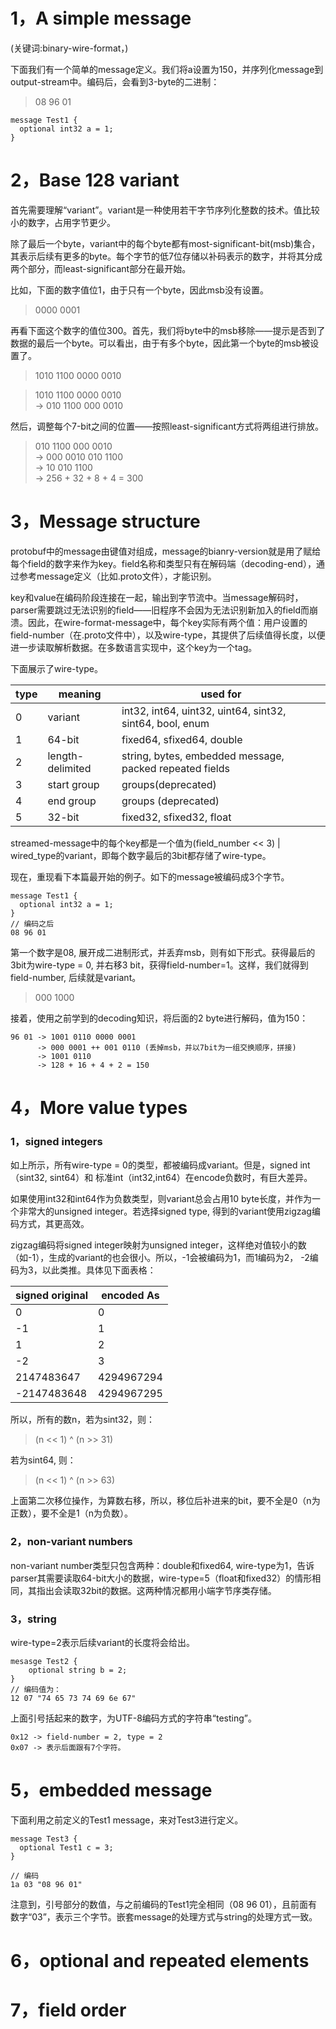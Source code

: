 # 1，A simple message
(关键词:binary-wire-format，)

下面我们有一个简单的message定义。我们将a设置为150，并序列化message到output-stream中。编码后，会看到3-byte的二进制：
>08 96 01

```
message Test1 {
  optional int32 a = 1;
}
```

# 2，Base 128 variant

首先需要理解“variant”。variant是一种使用若干字节序列化整数的技术。值比较小的数字，占用字节更少。

除了最后一个byte，variant中的每个byte都有most-significant-bit(msb)集合，其表示后续有更多的byte。每个字节的低7位存储以补码表示的数字，并将其分成两个部分，而least-significant部分在最开始。

比如，下面的数字值位1，由于只有一个byte，因此msb没有设置。

>0000 0001

再看下面这个数字的值位300。首先，我们将byte中的msb移除——提示是否到了数据的最后一个byte。可以看出，由于有多个byte，因此第一个byte的msb被设置了。

>1010 1100 0000 0010

>1010 1100 0000 0010    
-> 010 1100 000 0010

然后，调整每个7-bit之间的位置——按照least-significant方式将两组进行排放。

> 010 1100 000 0010    
-> 000 0010 010 1100    
-> 10 010 1100    
-> 256 + 32 + 8 + 4 = 300

# 3，Message structure
protobuf中的message由键值对组成，message的bianry-version就是用了赋给每个field的数字来作为key。field名称和类型只有在解码端（decoding-end），通过参考message定义（比如.proto文件），才能识别。

key和value在编码阶段连接在一起，输出到字节流中。当message解码时，parser需要跳过无法识别的field——旧程序不会因为无法识别新加入的field而崩溃。因此，在wire-format-message中，每个key实际有两个值：用户设置的field-number（在.proto文件中），以及wire-type，其提供了后续值得长度，以便进一步读取解析数据。在多数语言实现中，这个key为一个tag。

下面展示了wire-type。

|type|meaning|used for|
|--|--|--|
|0|variant|int32, int64, uint32, uint64, sint32, sint64, bool, enum|
|1|64-bit|fixed64, sfixed64, double|
|2|length-delimited|string, bytes, embedded message, packed repeated fields|
|3|start group| groups(deprecated)|
|4|end group|groups (deprecated)|
|5|32-bit|fixed32, sfixed32, float|

streamed-message中的每个key都是一个值为(field_number << 3) | wired_type的variant，即每个数字最后的3bit都存储了wire-type。

现在，重现看下本篇最开始的例子。如下的message被编码成3个字节。

```
message Test1 {
  optional int32 a = 1;
}
// 编码之后
08 96 01
```

第一个数字是08, 展开成二进制形式，并丢弃msb，则有如下形式。获得最后的3bit为wire-type = 0, 并右移3 bit，获得field-number=1。这样，我们就得到field-number, 后续就是variant。
> 000 1000

接着，使用之前学到的decoding知识，将后面的2 byte进行解码，值为150：

```
96 01 -> 1001 0110 0000 0001
      -> 000 0001 ++ 001 0110 (丢掉msb，并以7bit为一组交换顺序，拼接)
      -> 1001 0110
      -> 128 + 16 + 4 + 2 = 150
```

# 4，More value types
### 1，signed integers
如上所示，所有wire-type = 0的类型，都被编码成variant。但是，signed int（sint32, sint64）和 标准int（int32,int64）在encode负数时，有巨大差异。

如果使用int32和int64作为负数类型，则variant总会占用10 byte长度，并作为一个非常大的unsigned integer。若选择signed type, 得到的variant使用zigzag编码方式，其更高效。

zigzag编码将signed integer映射为unsigned integer，这样绝对值较小的数（如-1），生成的variant的也会很小。所以，-1会被编码为1，而1编码为2， -2编码为3，以此类推。具体见下面表格：

|signed original |encoded As|
|--|--|
|0 |0|
|-1|1|
|1|2|
|-2|3|
|2147483647|4294967294|
|-2147483648|4294967295|

所以，所有的数n，若为sint32，则：

>(n << 1) ^ (n >> 31)

若为sint64, 则：

> (n << 1) ^ (n >> 63)

上面第二次移位操作，为算数右移，所以，移位后补进来的bit，要不全是0（n为正数），要不全是1（n为负数）。

### 2，non-variant numbers
non-variant number类型只包含两种：double和fixed64, wire-type为1，告诉parser其需要读取64-bit大小的数据，wire-type=5（float和fixed32）的情形相同，其指出会读取32bit的数据。这两种情况都用小端字节序类存储。

### 3，string
wire-type=2表示后续variant的长度将会给出。

```
mesasge Test2 {
    optional string b = 2;
}
// 编码值为：
12 07 "74 65 73 74 69 6e 67"
```

上面引号括起来的数字，为UTF-8编码方式的字符串“testing”。

```
0x12 -> field-number = 2, type = 2
0x07 -> 表示后面跟有7个字符。
```

# 5，embedded message

下面利用之前定义的Test1 message，来对Test3进行定义。

```
message Test3 {
  optional Test1 c = 3;
}

// 编码
1a 03 "08 96 01"
```
注意到，引号部分的数值，与之前编码的Test1完全相同（08 96 01），且前面有数字“03”，表示三个字节。嵌套message的处理方式与string的处理方式一致。

# 6，optional and repeated elements


# 7，field order
